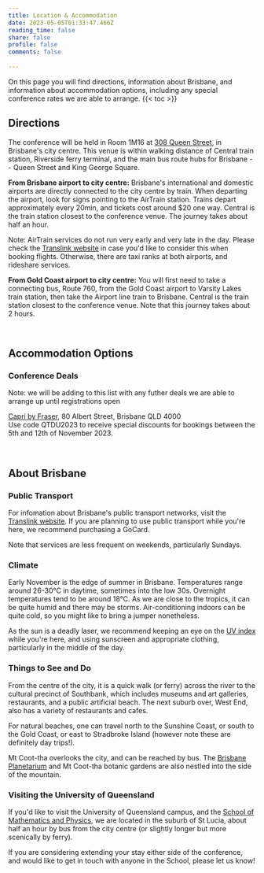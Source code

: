 ```yaml
---
title: Location & Accommodation
date: 2023-05-05T01:33:47.466Z
reading_time: false
share: false
profile: false
comments: false
 
---
```

On this page you will find directions, information about Brisbane, and information about accommodation options, including any special conference rates we are able to arrange.
{{< toc >}}

## Directions
The conference will be held in Room 1M16 at [308 Queen Street](https://about.uq.edu.au/campuses-facilities/brisbane-city/308-queen-st), in Brisbane's city centre.
This venue is within walking distance of Central train station, Riverside ferry terminal, and the main bus route hubs for Brisbane -- Queen Street and King George Square. 

<b>From Brisbane airport to city centre:</b> Brisbane's international and domestic airports are directly connected to the city centre by train. When departing the airport, look for signs pointing to the AirTrain station. Trains depart approximately every 20min, and tickets cost around $20 one way. Central is the train station closest to the conference venue. The journey takes about half an hour.

Note: AirTrain services do not run very early and very late in the day. Please check the [Translink website](https://translink.com.au/) in case you'd like to consider this when booking flights. Otherwise, there are taxi ranks at both airports, and rideshare services.

<b>From Gold Coast airport to city centre:</b> You will first need to take a connecting bus, Route 760, from the Gold Coast airport to Varsity Lakes train station, then take the Airport line train to Brisbane. Central is the train station closest to the conference venue. Note that this journey takes about 2 hours.

<br>

## Accommodation Options

### Conference Deals
Note: we will be adding to this list with any futher deals we are able to arrange up until registrations open

[Capri by Fraser](https://www.frasershospitality.com/en/australia/brisbane/capri-by-fraser-brisbane/), 80 Albert Street, Brisbane QLD 4000 
<br>Use code QTDU2023 to receive special discounts for bookings between the 5th and 12th of November 2023.

<br>

## About Brisbane

### Public Transport

For infomation about Brisbane's public transport networks, visit the [Translink website](https://translink.com.au/). If you are planning to use public transport while you're here, we recommend purchasing a GoCard.

Note that services are less frequent on weekends, particularly Sundays.
  
### Climate

Early November is the edge of summer in Brisbane. Temperatures range around 26-30°C in daytime, sometimes into the low 30s. Overnight temperatures tend to be around 18°C. As we are close to the tropics, it can be quite humid and there may be storms. 
Air-conditioning indoors can be quite cold, so you might like to bring a jumper nonetheless.

As the sun is a deadly laser, we recommend keeping an eye on the [UV index](http://www.bom.gov.au/uv/) while you're here, and using sunscreen and appropriate clothing, particularly in the middle of the day.
  
### Things to See and Do

From the centre of the city, it is a quick walk (or ferry) across the river to the cultural precinct of Southbank, which includes museums and art galleries, restaurants, and a public artificial beach. The next suburb over, West End, also has a variety of restaurants and cafes.

For natural beaches, one can travel north to the Sunshine Coast, or south to the Gold Coast, or east to Stradbroke Island (however note these are definitely day trips!). 

Mt Coot-tha overlooks the city, and can be reached by bus. The [Brisbane Planetarium](https://www.brisbane.qld.gov.au/things-to-see-and-do/council-venues-and-precincts/sir-thomas-brisbane-planetarium) and Mt Coot-tha botanic gardens are also nestled into the side of the mountain.

### Visiting the University of Queensland

If you'd like to visit the University of Queensland campus, and the [School of Mathematics and Physics](https://smp.uq.edu.au/), we are located in the suburb of St Lucia, about half an hour by bus from the city centre (or slightly longer but more scenically by ferry).

If you are considering extending your stay either side of the conference, and would like to get in touch with anyone in the School, please let us know!

<br>
